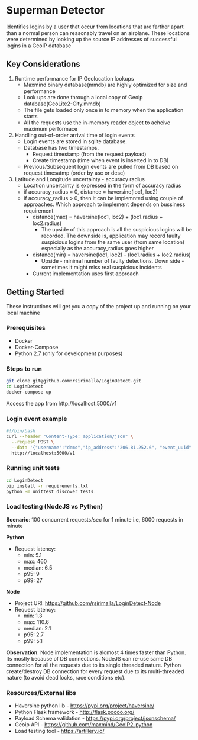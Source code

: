 # Superman Detector

Identifies logins by a user that occur from locations that are farther apart than a normal person can reasonably travel on an airplane. These locations were determined by looking up the source IP addresses of successful logins in a GeoIP database

## Key Considerations

1. Runtime performance for IP Geolocation lookups
   - Maxmind binary database(mmdb) are highly optimized for size and performance
   - Look ups are done through a local copy of Geoip database(GeoLite2-City.mmdb)
   - The file gets loaded only once in to memory when the application starts
   - All the requests use the in-memory reader object to acheive maximum performace
2. Handling out-of-order arrival time of login events
   - Login events are stored in sqlite database.
   - Database has two timestamps.
     - Request timestamp (from the request payload)
     - Create timestamp (time when event is inserted in to DB)
   - Previous/Subsequent login events are pulled from DB based on request timesatmp (order by asc or desc)
3. Latitude and Longitude uncertainty - accuracy radius
   - Location uncertainty is expressed in the form of accuracy radius
   - if accuracy_radius = 0, distance = haversine(loc1, loc2)
   - if accuracy_radius > 0, then it can be implemnted using couple of approaches. Which approach to implement depends on bussiness requirement
     - distance(max) = haversine(loc1, loc2) + (loc1.radius + loc2.radius)
       - The upside of this approach is all the suspicious logins will be recorded. The downside is, application may record faulty suspicious logins from the same user (from same location) especially as the accuracy_radius goes higher
     - distance(min) = haversine(loc1, loc2) - (loc1.radius + loc2.radius)
       - Upside - minimal number of faulty detections. Down side - sometimes it might miss real suspicious incidents
     - Current implementation uses first approach

## Getting Started

These instructions will get you a copy of the project up and running on your local machine

### Prerequisites

- Docker
- Docker-Compose
- Python 2.7 (only for development purposes)

### Steps to run

``` bash
git clone git@github.com:rsirimalla/LoginDetect.git
cd LoginDetect
docker-compose up
```

Access the app from http://localhost:5000/v1

### Login event example

``` bash
#!/bin/bash
curl --header "Content-Type: application/json" \
  --request POST \
  --data '{"username":"demo","ip_address":"206.81.252.6", "event_uuid":"85ad929a-db03-4bf4-9541-8f728fa12e486", "unix_timestamp":151465500}' \
  http://localhost:5000/v1
```

### Running unit tests

``` bash
cd LoginDetect
pip install -r requirements.txt
python -m unittest discover tests
```

### Load testing (NodeJS vs Python)

**Scenario**: 100 concurrent requests/sec for 1 minute i.e, 6000 requests in minute

**Python**

- Request latency:
  - min: 5.1
  - max: 460
  - median: 6.5
  - p95: 9
  - p99: 27

**Node**

- Project URl: https://github.com/rsirimalla/LoginDetect-Node
- Request latency:
  - min: 1.3
  - max: 110.6
  - median: 2.1
  - p95: 2.7
  - p99: 5.1

**Observation**: Node implementation is alomost 4 times faster than Python. Its mostly because of DB connections. NodeJS can re-use same DB connection for all the requests due to its single threaded nature. Python create/destroy DB connection for every request due to its multi-threaded nature (to avoid dead locks, race conditions etc).

### Resources/External libs

- Haversine python lib - https://pypi.org/project/haversine/
- Python Flask framework - http://flask.pocoo.org/
- Payload Schema validation - https://pypi.org/project/jsonschema/
- Geoip API - https://github.com/maxmind/GeoIP2-python
- Load testing tool - https://artillery.io/